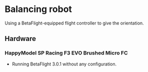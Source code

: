 # Balancing robot

Using a BetaFlight-equipped flight controller to give the orientation.

## Hardware

### HappyModel SP Racing F3 EVO Brushed Micro FC

 * Running BetaFlight 3.0.1 without any configuration.
